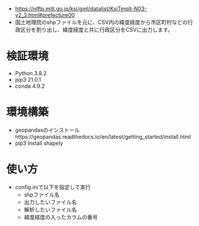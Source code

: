 * https://nlftp.mlit.go.jp/ksj/gml/datalist/KsjTmplt-N03-v2_3.html#prefecture00
* 国土地理院のshpファイルを元に、CSV内の緯度経度から市区町村などの行政区分を割り出し、緯度経度と共に行政区分をCSVに出力します。

# 検証環境
* Python 3.8.2
* pip3 21.0.1
* conda 4.9.2

# 環境構築
* geopandasのインストールhttps://geopandas.readthedocs.io/en/latest/getting_started/install.html
* pip3 install shapely

# 使い方
* config.iniで以下を指定して実行
  * shpファイル名
  * 出力したいファイル名
  * 解析したいファイル名
  * 緯度経度の入ったカラムの番号
